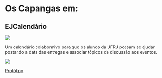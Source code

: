 # Os Capangas em:
## EJCalendário
![](https://i.imgur.com/wAxniQ9.png)

Um calendário colaborativo para que os alunos da UFRJ possam se ajudar postando a data das entregas e associar tópicos de discussão aos eventos.


![](https://i.imgur.com/WMdi5vK.png)

[Protótipo](https://www.figma.com/file/IsIFKOzxkfGRObeY4RtbCt/calend%C3%A1rio?node-id=0%3A1)